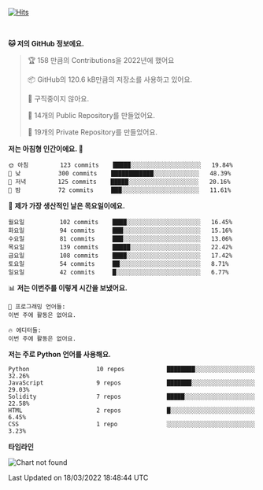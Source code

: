 [![Hits](https://hits.seeyoufarm.com/api/count/incr/badge.svg?url=https%3A%2F%2Fgithub.com%2FSoohan-Park&count_bg=%23000000&title_bg=%23828282&icon=gradle.svg&icon_color=%23FFFFFF&title=Visited&edge_flat=false)](https://hits.seeyoufarm.com)  

<br/>

<!--START_SECTION:waka-->
**🐱 저의 GitHub 정보에요.** 

> 🏆 158 만큼의 Contributions을 2022년에 했어요
 > 
> 📦 GitHub의 120.6 kB만큼의 저장소를 사용하고 있어요. 
 > 
> 🚫 구직중이지 않아요.
 > 
> 📜 14개의 Public Repository를 만들었어요. 
 > 
> 🔑 19개의 Private Repository를 만들었어요.  
 > 
**저는 아침형 인간이에요. 🐤** 

```text
🌞 아침         123 commits    █████░░░░░░░░░░░░░░░░░░░░   19.84% 
🌆 낮　         300 commits    ████████████░░░░░░░░░░░░░   48.39% 
🌃 저녁         125 commits    █████░░░░░░░░░░░░░░░░░░░░   20.16% 
🌙 밤　         72 commits     ███░░░░░░░░░░░░░░░░░░░░░░   11.61%

```
📅 **제가 가장 생산적인 날은 목요일이에요.** 

```text
월요일          102 commits    ████░░░░░░░░░░░░░░░░░░░░░   16.45% 
화요일          94 commits     ███░░░░░░░░░░░░░░░░░░░░░░   15.16% 
수요일          81 commits     ███░░░░░░░░░░░░░░░░░░░░░░   13.06% 
목요일          139 commits    █████░░░░░░░░░░░░░░░░░░░░   22.42% 
금요일          108 commits    ████░░░░░░░░░░░░░░░░░░░░░   17.42% 
토요일          54 commits     ██░░░░░░░░░░░░░░░░░░░░░░░   8.71% 
일요일          42 commits     █░░░░░░░░░░░░░░░░░░░░░░░░   6.77%

```


📊 **저는 이번주를 이렇게 시간을 보냈어요.** 

```text
💬 프로그래밍 언어들: 
이번 주에 활동은 없어요.

🔥 에디터들: 
이번 주에 활동은 없어요.

```

**저는 주로 Python 언어를 사용해요.** 

```text
Python                   10 repos            ████████░░░░░░░░░░░░░░░░░   32.26% 
JavaScript               9 repos             ███████░░░░░░░░░░░░░░░░░░   29.03% 
Solidity                 7 repos             █████░░░░░░░░░░░░░░░░░░░░   22.58% 
HTML                     2 repos             █░░░░░░░░░░░░░░░░░░░░░░░░   6.45% 
CSS                      1 repo              ░░░░░░░░░░░░░░░░░░░░░░░░░   3.23%

```


**타임라인**

![Chart not found](https://raw.githubusercontent.com/Soohan-Park/Soohan-Park/master/charts/bar_graph.png) 


 Last Updated on 18/03/2022 18:48:44 UTC
<!--END_SECTION:waka-->
